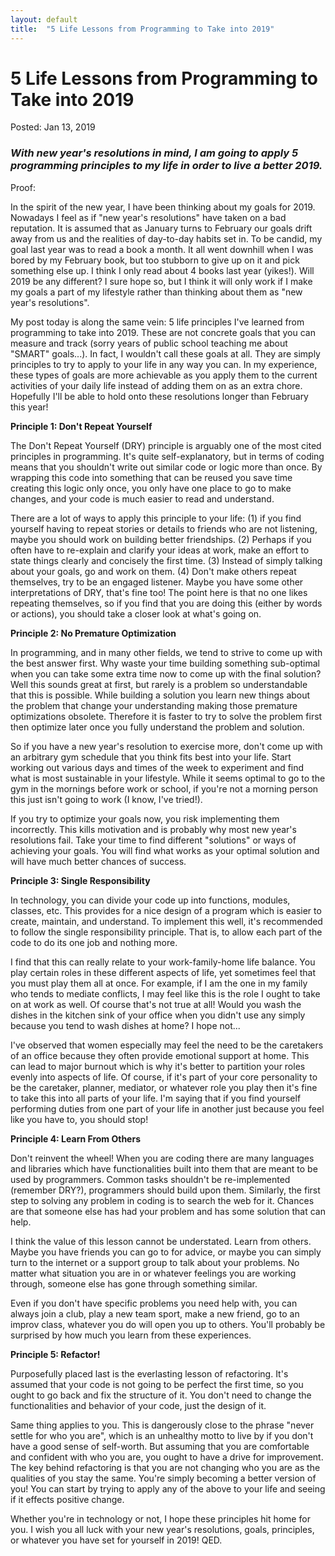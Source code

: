 ```yaml
---
layout: default
title:  "5 Life Lessons from Programming to Take into 2019"
---
```

<h1>5 Life Lessons from Programming to Take into 2019</h1>
<span class="post-meta">Posted: Jan 13, 2019</span>
<h3><i>With new year's resolutions in mind, I am going to apply 5 programming principles to my life in order to live a better 2019.</i></h3>

Proof:

In the spirit of the new year, I have been thinking about my goals for 2019. Nowadays I feel as if "new year's resolutions" have taken on a bad reputation. It is assumed that as January turns to February our goals drift away from us and the realities of day-to-day habits set in. To be candid, my goal last year was to read a book a month. It all went downhill when I was bored by my February book, but too stubborn to give up on it and pick something else up. I think I only read about 4 books last year (yikes!). Will 2019 be any different? I sure hope so, but I think it will only work if I make my goals a part of my lifestyle rather than thinking about them as "new year's resolutions".

My post today is along the same vein: 5 life principles I've learned from programming to take into 2019. These are not concrete goals that you can measure and track (sorry years of public school teaching me about "SMART" goals...). In fact, I wouldn't call these goals at all. They are simply principles to try to apply to your life in any way you can. In my experience, these types of goals are more achievable as you apply them to the current activities of your daily life instead of adding them on as an extra chore. Hopefully I'll be able to hold onto these resolutions longer than February this year!

<strong>Principle 1: Don't Repeat Yourself</strong>

The Don't Repeat Yourself (DRY) principle is arguably one of the most cited principles in programming. It's quite self-explanatory, but in terms of coding means that you shouldn't write out similar code or logic more than once. By wrapping this code into something that can be reused you save time creating this logic only once, you only have one place to go to make changes, and your code is much easier to read and understand.

There are a lot of ways to apply this principle to your life: (1) if you find yourself having to repeat stories or details to friends who are not listening, maybe you should work on building better friendships. (2) Perhaps if you often have to re-explain and clarify your ideas at work, make an effort to state things clearly and concisely the first time. (3) Instead of simply talking about your goals, go and work on them. (4) Don't make others repeat themselves, try to be an engaged listener. Maybe you have some other interpretations of DRY, that's fine too! The point here is that no one likes repeating themselves, so if you find that you are doing this (either by words or actions), you should take a closer look at what's going on.

<strong>Principle 2: No Premature Optimization</strong>

In programming, and in many other fields, we tend to strive to come up with the best answer first. Why waste your time building something sub-optimal when you can take some extra time now to come up with the final solution? Well this sounds great at first, but rarely is a problem so understandable that this is possible. While building a solution you learn new things about the problem that change your understanding making those premature optimizations obsolete. Therefore it is faster to try to solve the problem first then optimize later once you fully understand the problem and solution.

So if you have a new year's resolution to exercise more, don't come up with an arbitrary gym schedule that you think fits best into your life. Start working out various days and times of the week to experiment and find what is most sustainable in your lifestyle. While it seems optimal to go to the gym in the mornings before work or school, if you're not a morning person this just isn't going to work (I know, I've tried!).

If you try to optimize your goals now, you risk implementing them incorrectly. This kills motivation and is probably why most new year's resolutions fail. Take your time to find different "solutions" or ways of achieving your goals. You will find what works as your optimal solution and will have much better chances of success.

<strong>Principle 3: Single Responsibility</strong>

In technology, you can divide your code up into functions, modules, classes, etc. This provides for a nice design of a program which is easier to create, maintain, and understand. To implement this well, it's recommended to follow the single responsibility principle. That is, to allow each part of the code to do its one job and nothing more.

I find that this can really relate to your work-family-home life balance. You play certain roles in these different aspects of life, yet sometimes feel that you must play them all at once. For example, if I am the one in my family who tends to mediate conflicts, I may feel like this is the role I ought to take on at work as well. Of course that's not true at all! Would you wash the dishes in the kitchen sink of your office when you didn't use any simply because you tend to wash dishes at home? I hope not...

I've observed that women especially may feel the need to be the caretakers of an office because they often provide emotional support at home. This can lead to major burnout which is why it's better to partition your roles evenly into aspects of life. Of course, if it's part of your core personality to be the caretaker, planner, mediator, or whatever role you play then it's fine to take this into all parts of your life. I'm saying that if you find yourself performing duties from one part of your life in another just because you feel like you have to, you should stop!

<strong>Principle 4: Learn From Others</strong>

Don't reinvent the wheel! When you are coding there are many languages and libraries which have functionalities built into them that are meant to be used by programmers. Common tasks shouldn't be re-implemented (remember DRY?), programmers should build upon them. Similarly, the first step to solving any problem in coding is to search the web for it. Chances are that someone else has had your problem and has some solution that can help.

I think the value of this lesson cannot be understated. Learn from others. Maybe you have friends you can go to for advice, or maybe you can simply turn to the internet or a support group to talk about your problems. No matter what situation you are in or whatever feelings you are working through, someone else has gone through something similar.

Even if you don't have specific problems you need help with, you can always join a club, play a new team sport, make a new friend, go to an improv class, whatever you do will open you up to others. You'll probably be surprised by how much you learn from these experiences.

<strong>Principle 5: Refactor!</strong>

Purposefully placed last is the everlasting lesson of refactoring. It's assumed that your code is not going to be perfect the first time, so you ought to go back and fix the structure of it. You don't need to change the functionalities and behavior of your code, just the design of it.

Same thing applies to you. This is dangerously close to the phrase "never settle for who you are", which is an unhealthy motto to live by if you don't have a good sense of self-worth. But assuming that you are comfortable and confident with who you are, you ought to have a drive for improvement. The key behind refactoring is that you are not changing who you are as the qualities of you stay the same. You're simply becoming a better version of you! You can start by trying to apply any of the above to your life and seeing if it effects positive change. 

Whether you're in technology or not, I hope these principles hit home for you. I wish you all luck with your new year's resolutions, goals, principles, or whatever you have set for yourself in 2019! QED.
